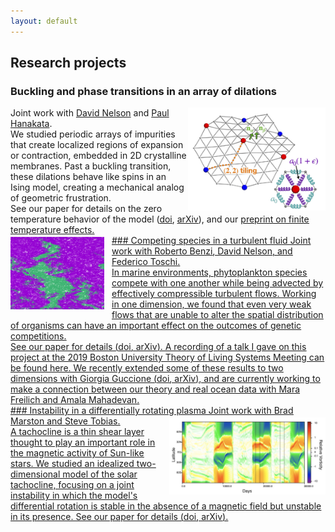 ```yaml
---
layout: default
---
```

## Research projects
### Buckling and phase transitions in an array of dilations
<img src="./assets/img/fig1.jpg" alt="Zigzag pattern impurity buckling" align="right"  width="220"/>
Joint work with <a href="https://www.physics.harvard.edu/people/facpages/nelson" target="_blank">David Nelson</a> and <a href="https://phanakata.github.io/" target="_blank">Paul Hanakata</a>. <br>We studied periodic arrays of impurities that create localized regions of expansion or contraction, embedded in 2D crystalline membranes. Past a buckling transition, these dilations behave like spins in an Ising model, creating a mechanical analog of geometric frustration.<br>
See our paper for details on the zero temperature behavior of the model (<a href="https://doi.org/10.1103/PhysRevE.102.033002" target="_blank"><u>doi</u></a>, <a href="https://arxiv.org/abs/2002.12302" target="_blank"><u>arXiv</u></a>), and our <a href="https://arxiv.org/abs/2105.10015" target="_blank"><u>preprint<u></a> on finite temperature effects.  
<br/>
### Competing species in a turbulent fluid
<img src="./assets/img/turbulence.png" alt="Two species competiting in a turbulent fluid" style="float:left;margin: 3px 12px 3px 0px"  width="150"/>
Joint work with <a href="https://scholar.google.com/citations?user=QJeFmVEAAAAJ&hl=en" target="_blank">Roberto Benzi</a>, <a href="https://www.physics.harvard.edu/people/facpages/nelson" target="_blank">David Nelson</a>, and <a href="http://toschi.phys.tue.nl/wordpress/" target="_blank">Federico Toschi</a>.<br>
In marine environments, phytoplankton species compete with one another while being advected by effectively compressible turbulent flows. Working in one dimension, we found that even very weak flows that are unable to alter the spatial distribution of organisms can have an important effect on the outcomes of genetic competitions. <br>
See our paper for details (<a href="https://doi.org/10.1073/pnas.1812829116" target="_blank"><u>doi</u></a>, <a href="https://arxiv.org/abs/1808.07128" target="_blank"><u>arXiv</u></a>). A recording of a talk I gave on this project at the 2019 Boston University Theory of Living Systems Meeting can be found <a href="http://physics.bu.edu/theory-living-systems/meetings/2019.html" target="_blank"><u>here</u></a>. We recently extended some of these results to two dimensions with <a href="https://scholar.google.it/citations?user=Gh8Jv_MAAAAJ&hl=it" target="_blank">Giorgia Guccione</a> (<a href="https://doi.org/10.1103/PhysRevE.100.062105" target="_blank"><u>doi</u></a>, <a href="https://arxiv.org/abs/1907.09377" target="_blank"><u>arXiv</u></a>), and are currently working to make a connection between our theory and real ocean data with <a href="https://mara-freilich.github.io/" target="_blank">Mara Freilich</a> and <a href="https://mahadevan.whoi.edu/" target="_blank">Amala Mahadevan</a>.  
<br/>
### Instability in a differentially rotating plasma 
<img src="./assets/img/tachocline.jpeg" alt="Vorticity timeline showing the joint instability" style="float:right;margin: 3px 0px 0px 0px"  width="250"/>
Joint work with <a href="https://www.brown.edu/Research/bradmarston/Professor_Marston/Welcome.html" target="_blank">Brad Marston</a> and <a href="http://www1.maths.leeds.ac.uk/~smt/" target="_blank">Steve Tobias</a>.<br>A tachocline is a thin shear layer thought to play an important role in the magnetic activity of Sun-like stars. We studied an idealized two-dimensional model of the solar tachocline, focusing on a joint instability in which the model's differential rotation is stable in the absence of a magnetic field but unstable in its presence. 
See our paper for details (<a href="https://doi.org/10.1017/S0022377819000060" target="_blank"><u>doi</u></a>, <a href="https://arxiv.org/abs/1809.00921" target="_blank"><u>arXiv</u></a>).
